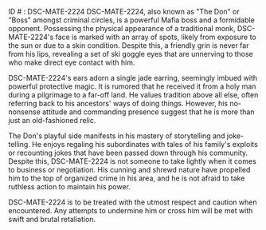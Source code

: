 ID # : DSC-MATE-2224
DSC-MATE-2224, also known as "The Don" or "Boss" amongst criminal circles, is a powerful Mafia boss and a formidable opponent. Possessing the physical appearance of a traditional monk, DSC-MATE-2224's face is marked with an array of spots, likely from exposure to the sun or due to a skin condition. Despite this, a friendly grin is never far from his lips, revealing a set of ski goggle eyes that are unnerving to those who make direct eye contact with him.

DSC-MATE-2224's ears adorn a single jade earring, seemingly imbued with powerful protective magic. It is rumored that he received it from a holy man during a pilgrimage to a far-off land. He values tradition above all else, often referring back to his ancestors' ways of doing things. However, his no-nonsense attitude and commanding presence suggest that he is more than just an old-fashioned relic.

The Don's playful side manifests in his mastery of storytelling and joke-telling. He enjoys regaling his subordinates with tales of his family's exploits or recounting jokes that have been passed down through his community. Despite this, DSC-MATE-2224 is not someone to take lightly when it comes to business or negotiation. His cunning and shrewd nature have propelled him to the top of organized crime in his area, and he is not afraid to take ruthless action to maintain his power.

DSC-MATE-2224 is to be treated with the utmost respect and caution when encountered. Any attempts to undermine him or cross him will be met with swift and brutal retaliation.